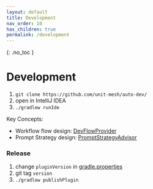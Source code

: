 ```yaml
---
layout: default
title: Development
nav_order: 10
has_children: true
permalink: /development
---
```


{: .no_toc }


# Development

1. `git clone https://github.com/unit-mesh/auto-dev/`
2. open in IntelliJ IDEA
3. `./gradlew runIde`

Key Concepts:

- Workflow flow design: [DevFlowProvider](src/main/kotlin/cc/unitmesh/devti/provider/DevFlowProvider.kt)
- Prompt Strategy design: [PromptStrategyAdvisor](src/main/kotlin/cc/unitmesh/devti/provider/PromptStrategy.kt)

### Release

1. change `pluginVersion` in [gradle.properties](gradle.properties)
2. git tag `version`
3. `./gradlew publishPlugin`
